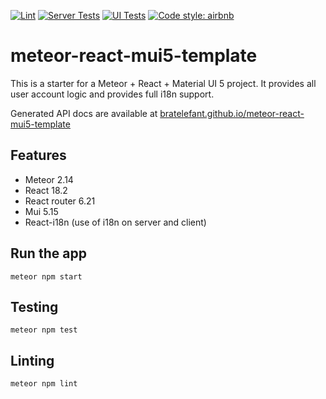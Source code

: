 [![Lint](https://github.com/bratelefant/meteor-react-mui5-template/actions/workflows/lint.yml/badge.svg)](https://github.com/bratelefant/meteor-react-mui5-template/actions/workflows/lint.yml)
[![Server Tests](https://github.com/bratelefant/meteor-react-mui5-template/actions/workflows/server-tests.yml/badge.svg)](https://github.com/bratelefant/meteor-react-mui5-template/actions/workflows/server-tests.yml)
[![UI Tests](https://github.com/bratelefant/meteor-react-mui5-template/actions/workflows/client-tests.yml/badge.svg)](https://github.com/bratelefant/meteor-react-mui5-template/actions/workflows/client-tests.yml)
[![Code style: airbnb](https://img.shields.io/badge/code%20style-airbnb-blue.svg)](https://github.com/airbnb/javascript)

# meteor-react-mui5-template

This is a starter for a Meteor + React + Material UI 5 project. It provides all user account logic and provides
full i18n support.

Generated API docs are available at [bratelefant.github.io/meteor-react-mui5-template](https://bratelefant.github.io/meteor-react-mui5-template/index.html)

## Features

- Meteor 2.14
- React 18.2
- React router 6.21
- Mui 5.15
- React-i18n (use of i18n on server and client)

## Run the app

    meteor npm start
    
## Testing

    meteor npm test

## Linting

    meteor npm lint